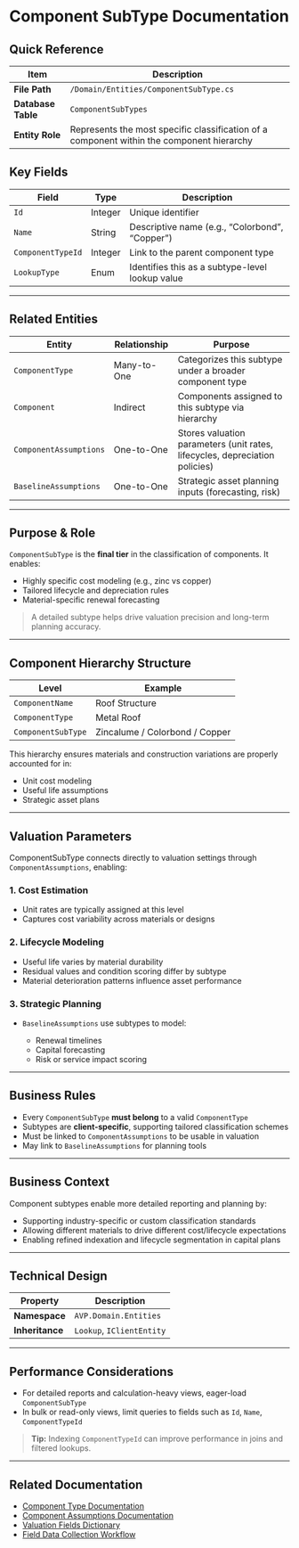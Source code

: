 # Component SubType Documentation

## Quick Reference

| Item               | Description                                                                               |
| ------------------ | ----------------------------------------------------------------------------------------- |
| **File Path**      | `/Domain/Entities/ComponentSubType.cs`                                                    |
| **Database Table** | `ComponentSubTypes`                                                                       |
| **Entity Role**    | Represents the most specific classification of a component within the component hierarchy |

## Key Fields

| Field             | Type    | Description                                     |
| ----------------- | ------- | ----------------------------------------------- |
| `Id`              | Integer | Unique identifier                               |
| `Name`            | String  | Descriptive name (e.g., “Colorbond”, “Copper”)  |
| `ComponentTypeId` | Integer | Link to the parent component type               |
| `LookupType`      | Enum    | Identifies this as a subtype-level lookup value |

---

## Related Entities

| Entity                 | Relationship | Purpose                                                                     |
| ---------------------- | ------------ | --------------------------------------------------------------------------- |
| `ComponentType`        | Many-to-One  | Categorizes this subtype under a broader component type                     |
| `Component`            | Indirect     | Components assigned to this subtype via hierarchy                           |
| `ComponentAssumptions` | One-to-One   | Stores valuation parameters (unit rates, lifecycles, depreciation policies) |
| `BaselineAssumptions`  | One-to-One   | Strategic asset planning inputs (forecasting, risk)                         |

---

## Purpose & Role

`ComponentSubType` is the **final tier** in the classification of components. It enables:

* Highly specific cost modeling (e.g., zinc vs copper)
* Tailored lifecycle and depreciation rules
* Material-specific renewal forecasting

> A detailed subtype helps drive valuation precision and long-term planning accuracy.

---

## Component Hierarchy Structure

| Level              | Example                        |
| ------------------ | ------------------------------ |
| `ComponentName`    | Roof Structure                 |
| `ComponentType`    | Metal Roof                     |
| `ComponentSubType` | Zincalume / Colorbond / Copper |

This hierarchy ensures materials and construction variations are properly accounted for in:

* Unit cost modeling
* Useful life assumptions
* Strategic asset plans

---

## Valuation Parameters

ComponentSubType connects directly to valuation settings through `ComponentAssumptions`, enabling:

### 1. **Cost Estimation**

* Unit rates are typically assigned at this level
* Captures cost variability across materials or designs

### 2. **Lifecycle Modeling**

* Useful life varies by material durability
* Residual values and condition scoring differ by subtype
* Material deterioration patterns influence asset performance

### 3. **Strategic Planning**

* `BaselineAssumptions` use subtypes to model:

  * Renewal timelines
  * Capital forecasting
  * Risk or service impact scoring

---

## Business Rules

* Every `ComponentSubType` **must belong** to a valid `ComponentType`
* Subtypes are **client-specific**, supporting tailored classification schemes
* Must be linked to `ComponentAssumptions` to be usable in valuation
* May link to `BaselineAssumptions` for planning tools

---

## Business Context

Component subtypes enable more detailed reporting and planning by:

* Supporting industry-specific or custom classification standards
* Allowing different materials to drive different cost/lifecycle expectations
* Enabling refined indexation and lifecycle segmentation in capital plans

---

## Technical Design

| Property        | Description               |
| --------------- | ------------------------- |
| **Namespace**   | `AVP.Domain.Entities`     |
| **Inheritance** | `Lookup`, `IClientEntity` |

---

## Performance Considerations

* For detailed reports and calculation-heavy views, eager-load `ComponentSubType`
* In bulk or read-only views, limit queries to fields such as `Id`, `Name`, `ComponentTypeId`

> **Tip:** Indexing `ComponentTypeId` can improve performance in joins and filtered lookups.

---

## Related Documentation

* [Component Type Documentation](ComponentType)
* [Component Assumptions Documentation](ComponentAssumptions)
* [Valuation Fields Dictionary](../DataDictionary/Valuation_Fields_Dictionary)
* [Field Data Collection Workflow](../Workflows/Field_Data_Collection_Workflow)
